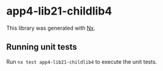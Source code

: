 # app4-lib21-childlib4

This library was generated with [Nx](https://nx.dev).

## Running unit tests

Run `nx test app4-lib21-childlib4` to execute the unit tests.
